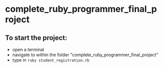 # complete_ruby_programmer_final_project

## To start the project:
- open a terminal
- navigate to within the folder "complete_ruby_programmer_final_project"
- type in `ruby student_registration.rb`
